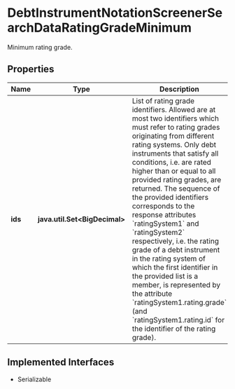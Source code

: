 

# DebtInstrumentNotationScreenerSearchDataRatingGradeMinimum

Minimum rating grade.

## Properties

Name | Type | Description | Notes
------------ | ------------- | ------------- | -------------
**ids** | **java.util.Set&lt;BigDecimal&gt;** | List of rating grade identifiers. Allowed are at most two identifiers which must refer to rating grades originating from different rating systems. Only debt instruments that satisfy all conditions, i.e. are rated higher than or equal to all provided rating grades, are returned. The sequence of the provided identifiers corresponds to the response attributes &#x60;ratingSystem1&#x60; and &#x60;ratingSystem2&#x60; respectively, i.e. the rating grade of a debt instrument in the rating system of which the first identifier in the provided list is a member, is represented by the attribute &#x60;ratingSystem1.rating.grade&#x60; (and &#x60;ratingSystem1.rating.id&#x60; for the identifier of the rating grade). |  [optional]


## Implemented Interfaces

* Serializable


